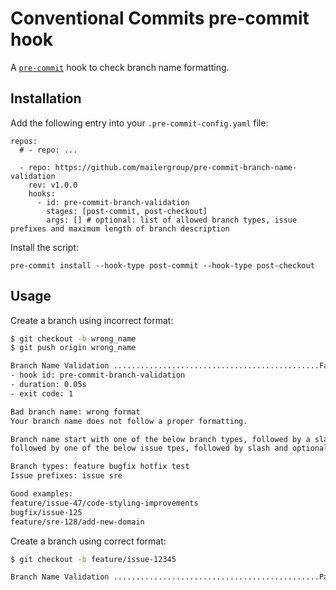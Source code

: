 # Conventional Commits pre-commit hook

A [`pre-commit`](https://pre-commit.com) hook to check branch name formatting.

## Installation
Add the following entry into your `.pre-commit-config.yaml` file:
```
repos:
  # - repo: ...

  - repo: https://github.com/mailergroup/pre-commit-branch-name-validation
    rev: v1.0.0
    hooks:
      - id: pre-commit-branch-validation
        stages: [post-commit, post-checkout]
        args: [] # optional: list of allowed branch types, issue prefixes and maximum length of branch description
```

Install the script:
```
pre-commit install --hook-type post-commit --hook-type post-checkout
```

## Usage
Create a branch using incorrect format:
```bash
$ git checkout -b wrong_name
$ git push origin wrong_name

Branch Name Validation ..............................................Failed
- hook id: pre-commit-branch-validation
- duration: 0.05s
- exit code: 1

Bad branch name: wrong format
Your branch name does not follow a proper formatting.

Branch name start with one of the below branch types, followed by a slash,
followed by one of the below issue tpes, followed by slash and optional description:

Branch types: feature bugfix hotfix test
Issue prefixes: issue sre

Good examples:
feature/issue-47/code-styling-improvements
bugfix/issue-125
feature/sre-128/add-new-domain
```

Create a branch using correct format:
```bash
$ git checkout -b feature/issue-12345

Branch Name Validation ..............................................Passed
```
